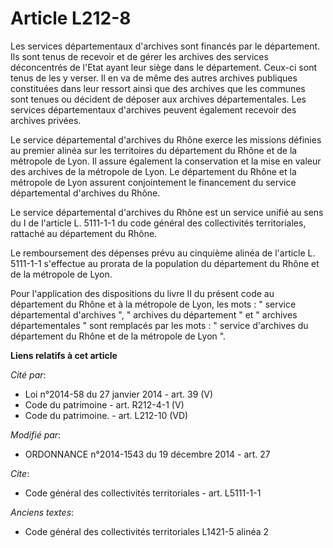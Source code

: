 # Article L212-8

Les services départementaux d'archives sont financés par le département. Ils sont tenus de recevoir et de gérer les archives
des services déconcentrés de l'Etat ayant leur siège dans le département. Ceux-ci sont tenus de les y verser. Il en va de
même des autres archives publiques constituées dans leur ressort ainsi que des archives que les communes sont tenues ou
décident de déposer aux archives départementales. Les services départementaux d'archives peuvent également recevoir des
archives privées.

Le service départemental d'archives du Rhône exerce les missions définies au premier alinéa sur les territoires du
département du Rhône et de la métropole de Lyon. Il assure également la conservation et la mise en valeur des archives de la
métropole de Lyon. Le département du Rhône et la métropole de Lyon assurent conjointement le financement du service
départemental d'archives du Rhône.

Le service départemental d'archives du Rhône est un service unifié au sens du I de l'article L. 5111-1-1 du code général des
collectivités territoriales, rattaché au département du Rhône.

Le remboursement des dépenses prévu au cinquième alinéa de l'article L. 5111-1-1 s'effectue au prorata de la population du
département du Rhône et de la métropole de Lyon.

Pour l'application des dispositions du livre II du présent code au département du Rhône et à la métropole de Lyon, les mots :
" service départemental d'archives ", " archives du département " et " archives départementales " sont remplacés par les
mots : " service d'archives du département du Rhône et de la métropole de Lyon ".

**Liens relatifs à cet article**

_Cité par_:

  - Loi n°2014-58 du 27 janvier 2014 - art. 39 (V)
  - Code du patrimoine - art. R212-4-1 (V)
  - Code du patrimoine. - art. L212-10 (VD)

_Modifié par_:

  - ORDONNANCE n°2014-1543 du 19 décembre 2014 - art. 27

_Cite_:

  - Code général des collectivités territoriales - art. L5111-1-1

_Anciens textes_:

  - Code général des collectivités territoriales L1421-5 alinéa 2

